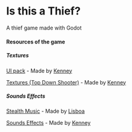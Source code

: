# Is this a Thief?

A thief game made with Godot

#### Resources of the game

##### Textures
[UI pack](https://opengameart.org/content/ui-pack-space-extension "UI pack") - Made by [Kenney](https://opengameart.org/users/kenney "Kenney")

[Textures (Top Down Shooter)](https://opengameart.org/content/topdown-shooter "Textures (Top Down Shooter)") - Made by [Kenney](https://opengameart.org/users/kenney "Kenney")

##### Sounds Effects
[Stealth Music](https://opengameart.org/content/stealth-musichttp:// "Stealth Music") - Made by [Lisboa](https://opengameart.org/users/lisboa "Lisboa")

[Sounds Effects](https://opengameart.org/content/50-rpg-sound-effects "Sounds Effects") - Made by [Kenney](https://opengameart.org/users/kenney "Kenney")
